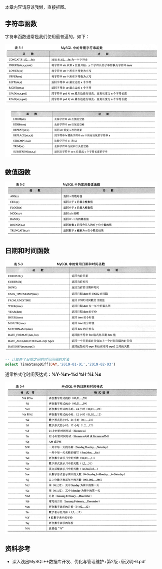 本章内容请原谅我懒，直接抠图。

## 字符串函数

字符串函数通常是我们使用最普遍的，如下：

![](MySQL数据库-基础篇（4）常用函数/clipboard.png)

![](MySQL数据库-基础篇（4）常用函数/clipboard-1585469653610.png)

## 数值函数

![](MySQL数据库-基础篇（4）常用函数/clipboard-1585469711457.png)

## 日期和时间函数

![](MySQL数据库-基础篇（4）常用函数/clipboard-1585469721869.png)



```SQL
-- 计算两个日期之间的时间间隔的方法
select TimeStampDiff(DAY,'2019-01-01','2019-02-03')
```

通常格式化时间表达式：**%Y-%m-%d %H:%i:%s**

![](MySQL数据库-基础篇（4）常用函数/clipboard-1585469752042.png)



## 资料参考

* 深入浅出MySQL++数据库开发、优化与管理维护+第2版+唐汉明-6.pdf